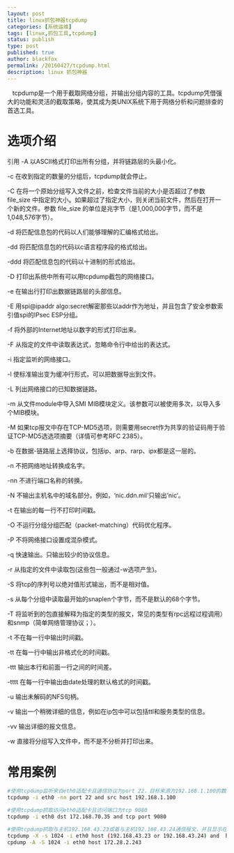 ```yaml
---
layout: post
title: linux抓包神器tcpdump
categories: [系统运维]
tags: [linux,抓包工具,tcpdump]
status: publish
type: post
published: true
author: blackfox
permalink: /20160427/tcpdump.html
description: linux 抓包神器
---
```



&nbsp;&nbsp;&nbsp;tcpdump是一个用于截取网络分组，并输出分组内容的工具。tcpdump凭借强大的功能和灵活的截取策略，使其成为类UNIX系统下用于网络分析和问题排查的首选工具。 

选项介绍
==
引用
-A 以ASCII格式打印出所有分组，并将链路层的头最小化。 

-c 在收到指定的数量的分组后，tcpdump就会停止。 

-C 在将一个原始分组写入文件之前，检查文件当前的大小是否超过了参数file_size 中指定的大小。如果超过了指定大小，则关闭当前文件，然后在打开一个新的文件。参数 file_size 的单位是兆字节（是1,000,000字节，而不是1,048,576字节）。 

-d 将匹配信息包的代码以人们能够理解的汇编格式给出。 

-dd 将匹配信息包的代码以c语言程序段的格式给出。 

-ddd 将匹配信息包的代码以十进制的形式给出。 

-D 打印出系统中所有可以用tcpdump截包的网络接口。 

-e 在输出行打印出数据链路层的头部信息。 

-E 用spi@ipaddr algo:secret解密那些以addr作为地址，并且包含了安全参数索引值spi的IPsec ESP分组。 

-f 将外部的Internet地址以数字的形式打印出来。 

-F 从指定的文件中读取表达式，忽略命令行中给出的表达式。 

-i 指定监听的网络接口。 

-l 使标准输出变为缓冲行形式，可以把数据导出到文件。 

-L 列出网络接口的已知数据链路。 

-m 从文件module中导入SMI MIB模块定义。该参数可以被使用多次，以导入多个MIB模块。 

-M 如果tcp报文中存在TCP-MD5选项，则需要用secret作为共享的验证码用于验证TCP-MD5选选项摘要（详情可参考RFC 2385）。 

-b 在数据-链路层上选择协议，包括ip、arp、rarp、ipx都是这一层的。

-n 不把网络地址转换成名字。

-nn 不进行端口名称的转换。

-N 不输出主机名中的域名部分。例如，‘nic.ddn.mil‘只输出’nic‘。 

-t 在输出的每一行不打印时间戳。 

-O 不运行分组分组匹配（packet-matching）代码优化程序。 

-P 不将网络接口设置成混杂模式。 

-q 快速输出。只输出较少的协议信息。 

-r 从指定的文件中读取包(这些包一般通过-w选项产生)。 

-S 将tcp的序列号以绝对值形式输出，而不是相对值。 

-s 从每个分组中读取最开始的snaplen个字节，而不是默认的68个字节。 

-T 将监听到的包直接解释为指定的类型的报文，常见的类型有rpc远程过程调用）和snmp（简单网络管理协议；）。 

-t 不在每一行中输出时间戳。 

-tt 在每一行中输出非格式化的时间戳。 

-ttt 输出本行和前面一行之间的时间差。 

-tttt 在每一行中输出由date处理的默认格式的时间戳。 

-u 输出未解码的NFS句柄。 

-v 输出一个稍微详细的信息，例如在ip包中可以包括ttl和服务类型的信息。 

-vv 输出详细的报文信息。 

-w 直接将分组写入文件中，而不是不分析并打印出来。

常用案例
=====

```bash
#使用tcpdump监听来自eth0适配卡且通信协议为port 22，目标来源为192.168.1.100的数据包资料
tcpdump -i eth0 -nn port 22 and src host 192.168.1.100

#使用tcpdump抓取访问eth0适配卡且访问端口为tcp 9080
tcpdump -i eth0 dst 172.168.70.35 and tcp port 9080

#使用tcpdump抓取与主机192.168.43.23或着与主机192.168.43.24通信报文，并且显示在控制台上
tcpdump -X -s 1024 -i eth0 host (192.168.43.23 or 192.168.43.24) and  host 172
cpdump -A -S 1024 -i eth0 host 172.28.2.243
```
